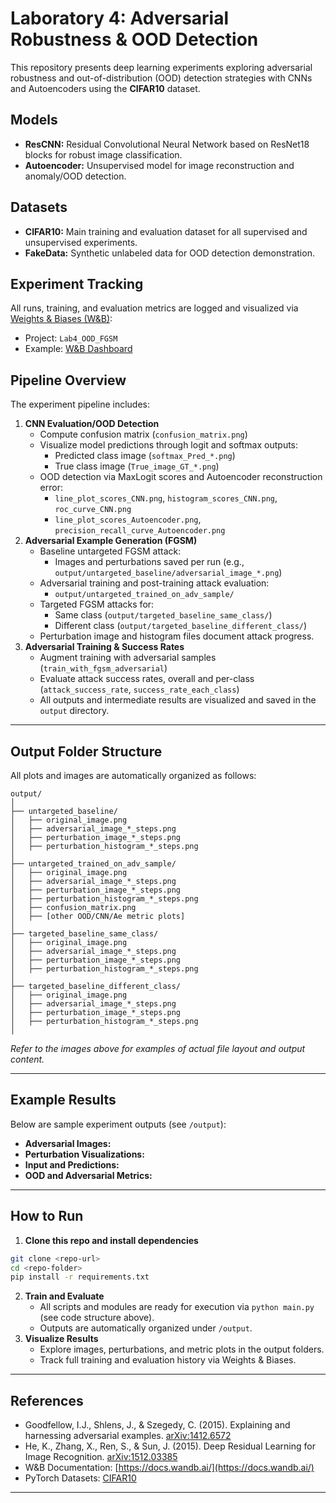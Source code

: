 # Laboratory 4: Adversarial Robustness \& OOD Detection

This repository presents deep learning experiments exploring adversarial robustness and out-of-distribution (OOD) detection strategies with CNNs and Autoencoders using the **CIFAR10** dataset.

## Models

- **ResCNN:** Residual Convolutional Neural Network based on ResNet18 blocks for robust image classification.
- **Autoencoder:** Unsupervised model for image reconstruction and anomaly/OOD detection.


## Datasets

- **CIFAR10:** Main training and evaluation dataset for all supervised and unsupervised experiments.
- **FakeData:** Synthetic unlabeled data for OOD detection demonstration.


## Experiment Tracking

All runs, training, and evaluation metrics are logged and visualized via [Weights \& Biases (W\&B)](https://wandb.ai/):

- Project: `Lab4_OOD_FGSM`
- Example: [W\&B Dashboard](https://app.wandb.ai/)


## Pipeline Overview

The experiment pipeline includes:

1. **CNN Evaluation/OOD Detection**
    - Compute confusion matrix (`confusion_matrix.png`)
    - Visualize model predictions through logit and softmax outputs:
        - Predicted class image (`softmax_Pred_*.png`)
        - True class image (`True_image_GT_*.png`)
    - OOD detection via MaxLogit scores and Autoencoder reconstruction error:
        - `line_plot_scores_CNN.png`, `histogram_scores_CNN.png`, `roc_curve_CNN.png`
        - `line_plot_scores_Autoencoder.png`, `precision_recall_curve_Autoencoder.png`
2. **Adversarial Example Generation (FGSM)**
    - Baseline untargeted FGSM attack:
        - Images and perturbations saved per run (e.g., `output/untargeted_baseline/adversarial_image_*.png`)
    - Adversarial training and post-training attack evaluation:
        - `output/untargeted_trained_on_adv_sample/`
    - Targeted FGSM attacks for:
        - Same class (`output/targeted_baseline_same_class/`)
        - Different class (`output/targeted_baseline_different_class/`)
    - Perturbation image and histogram files document attack progress.
3. **Adversarial Training \& Success Rates**
    - Augment training with adversarial samples (`train_with_fgsm_adversarial`)
    - Evaluate attack success rates, overall and per-class (`attack_success_rate`, `success_rate_each_class`)
    - All outputs and intermediate results are visualized and saved in the `output` directory.

***

## Output Folder Structure

All plots and images are automatically organized as follows:

```
output/
│
├── untargeted_baseline/
│   ├── original_image.png
│   ├── adversarial_image_*_steps.png
│   ├── perturbation_image_*_steps.png
│   ├── perturbation_histogram_*_steps.png
│
├── untargeted_trained_on_adv_sample/
│   ├── original_image.png
│   ├── adversarial_image_*_steps.png
│   ├── perturbation_image_*_steps.png
│   ├── perturbation_histogram_*_steps.png
│   ├── confusion_matrix.png
│   ├── [other OOD/CNN/Ae metric plots]
│
├── targeted_baseline_same_class/
│   ├── original_image.png
│   ├── adversarial_image_*_steps.png
│   ├── perturbation_image_*_steps.png
│   ├── perturbation_histogram_*_steps.png
│
├── targeted_baseline_different_class/
│   ├── original_image.png
│   ├── adversarial_image_*_steps.png
│   ├── perturbation_image_*_steps.png
│   ├── perturbation_histogram_*_steps.png
│
```

*Refer to the images above for examples of actual file layout and output content.*

***

## Example Results

Below are sample experiment outputs (see `/output`):

- **Adversarial Images:**
- **Perturbation Visualizations:**
- **Input and Predictions:**
- **OOD and Adversarial Metrics:**

***

## How to Run

1. **Clone this repo and install dependencies**

```bash
git clone <repo-url>
cd <repo-folder>
pip install -r requirements.txt
```

2. **Train and Evaluate**
    - All scripts and modules are ready for execution via `python main.py` (see code structure above).
    - Outputs are automatically organized under `/output`.
3. **Visualize Results**
    - Explore images, perturbations, and metric plots in the output folders.
    - Track full training and evaluation history via Weights \& Biases.

***

## References

- Goodfellow, I.J., Shlens, J., \& Szegedy, C. (2015). Explaining and harnessing adversarial examples. [arXiv:1412.6572](https://arxiv.org/abs/1412.6572)
- He, K., Zhang, X., Ren, S., \& Sun, J. (2015). Deep Residual Learning for Image Recognition. [arXiv:1512.03385](https://doi.org/10.48550/arXiv.1512.03385)
- W\&B Documentation: [https://docs.wandb.ai/](https://docs.wandb.ai/)
- PyTorch Datasets: [CIFAR10](https://docs.pytorch.org/vision/main/generated/torchvision.datasets.CIFAR10.html)

***

